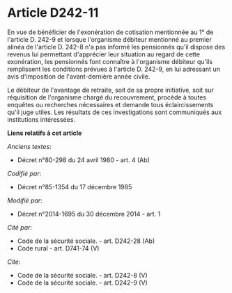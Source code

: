 # Article D242-11

En vue de bénéficier de l'exonération de cotisation mentionnée au 1° de l'article D. 242-9 et lorsque l'organisme débiteur
mentionné au premier alinéa de l'article D. 242-8 n'a pas informé les pensionnés qu'il dispose des revenus lui permettant
d'apprécier leur situation au regard de cette exonération, les pensionnés font connaître à l'organisme débiteur qu'ils
remplissent les conditions prévues à l'article D. 242-9, en lui adressant un avis d'imposition de l'avant-dernière année
civile. 

Le débiteur de l'avantage de retraite, soit de sa propre initiative, soit sur réquisition de l'organisme chargé du
recouvrement, procède à toutes enquêtes ou recherches nécessaires et demande tous éclaircissements qu'il juge utiles. Les
résultats de ces investigations sont communiqués aux institutions intéressées.

**Liens relatifs à cet article**

_Anciens textes_:

  - Décret n°80-298 du 24 avril 1980 - art. 4 (Ab)

_Codifié par_:

  - Décret n°85-1354 du 17 décembre 1985

_Modifié par_:

  - Décret n°2014-1695 du 30 décembre 2014 - art. 1

_Cité par_:

  - Code de la sécurité sociale. - art. D242-28 (Ab)
  - Code rural - art. D741-74 (V)

_Cite_:

  - Code de la sécurité sociale. - art. D242-8 (V)
  - Code de la sécurité sociale. - art. D242-9 (V)
